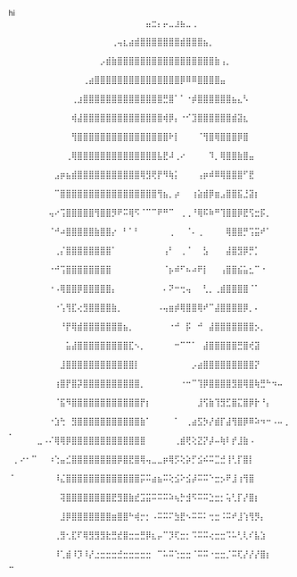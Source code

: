 hi
⠀⠀⠀⠀⠀⠀⠀⠀⠀⠀⠀⠀⠀⠀⠀⠀⠀⠀⠀⠀⠀⠀⠀⠀⣤⣒⡄⡤⣀⣰⣦⣀⢀⠀⠀⠀⠀⠀⠀⠀⠀⠀⠀⠀⠀⠀⠀⠀⠀⠀
⠀⠀⠀⠀⠀⠀⠀⠀⠀⠀⠀⠀⠀⠀⠀⠀⠀⠀⢀⢤⣆⣴⣾⣿⣿⣿⣿⣿⣿⣿⣾⣿⣿⣿⣦⡀⠀⠀⠀⠀⠀⠀⠀⠀⠀⠀⠀⠀⠀⠀
⠀⠀⠀⠀⠀⠀⠀⠀⠀⠀⠀⠀⠀⠀⠀⠀⡠⣾⣷⣿⣿⣿⣿⣿⣿⣿⣿⣿⣿⣿⣿⣿⣿⣿⣿⣿⣷⢠⡀⠀⠀⠀⠀⠀⠀⠀⠀⠀⠀⠀
⠀⠀⠀⠀⠀⠀⠀⠀⠀⠀⠀⠀⠀⢀⣴⣿⣿⣿⣿⣿⣿⣿⣿⣿⣿⣿⣿⣿⣿⣿⡿⠿⠿⣿⣿⣿⣿⣤⠀⠀⠀⠀⠀⠀⠀⠀⠀⠀⠀⠀
⠀⠀⠀⠀⠀⠀⠀⠀⠀⠀⠀⢀⣰⣿⣿⣿⣿⣿⣿⣿⣿⣿⣿⣿⣿⣿⣿⣛⣿⠁⠁⠐⡾⣿⣿⣿⣿⣿⣿⣦⣄⠣⠀⠀⠀⠀⠀⠀⠀⠀
⠀⠀⠀⠀⠀⠀⠀⠀⠀⠀⠀⢾⣼⣿⣿⣿⣿⣿⣿⣿⣿⣿⣿⣿⣿⣿⣿⢾⡿⡄⠐⠊⣹⣿⣿⣿⣿⣿⣿⣾⣽⣆⠀⠀⠀⠀⠀⠀⠀⠀
⠀⠀⠀⠀⠀⠀⠀⠀⠀⠀⠀⢻⣿⣿⣿⣿⣿⣿⣿⣿⣿⣿⣿⣿⣿⣿⣿⣿⠗⡇⠀⠀⠀⠈⢻⣿⢿⣿⣿⣿⡿⣿⠀⠀⠀⠀⠀⠀⠀⠀
⠀⠀⠀⠀⠀⠀⠀⠀⠀⠀⢀⢿⣿⣿⣿⣿⣿⣿⣿⣿⣿⣿⣿⣿⣿⣿⣧⣟⠼⢀⠔⠀⠀⠀⠀⠹⡀⢿⣿⣿⣷⣿⣤⠀⠀⠀⠀⠀⠀⠀
⠀⠀⠀⠀⠀⠀⠀⠀⣠⡶⣦⣾⣿⣿⣿⣿⣿⣿⣿⣿⣿⣿⣿⢿⣻⢟⡟⠻⢷⡅⠀⠀⠀⢠⡶⠾⠿⢿⣿⣿⣿⠋⣟⠀⠀⠀⠀⠀⠀⠀
⠀⠀⠀⠀⠀⠀⠀⠀⠉⣿⣿⣿⣿⣿⣿⣿⣿⣿⣿⣿⣿⣿⣿⣿⣿⣿⢻⣦⡀⡴⠀⠀⢰⣵⣾⡿⣶⣠⣿⣿⣯⣘⣽⡆⠀⠀⠀⠀⠀⠀
⠀⠀⠀⠀⠀⠀⠀⢤⠔⢩⣿⣿⣿⣿⣿⢻⣿⣿⡻⠟⠭⢿⠫⠈⠉⠉⠟⠛⠉⠀⢀⢀⠘⢿⠯⠷⠛⢹⣿⣿⡿⣟⢫⣒⡯⡀⠀⠀⠀⠀
⠀⠀⠀⠀⠀⠀⠀⠈⠚⠴⣿⣿⣿⣿⣿⣷⣿⣿⡔⠀⠃⠁⠃⠀⠀⠀⠀⠀⢀⠀⠀⠈⠄⢀⠀⠀⠀⠀⢿⣿⣿⡛⢩⣭⠞⠁⠀⠀⠀⠀
⠀⠀⠀⠀⠀⠀⠀⠀⢀⡌⣿⣿⣿⣿⣿⣿⣿⣿⠁⠀⠀⠀⠀⠀⠀⠀⠀⢠⠃⠀⢀⠈⠀⠀⣣⠀⠀⠀⣼⣿⣻⡿⡛⡁⠀⠀⠀⠀⠀⠀
⠀⠀⠀⠀⠀⠀⠀⠐⠚⢩⣿⣿⣿⣿⣿⣿⣿⣿⠀⠀⠀⠀⠀⠀⠀⠀⠀⠈⡦⠾⠋⠦⠴⠟⡇⠀⠀⢠⣿⣿⣮⣥⣂⠉⠐⠀⠀⠀⠀⠀
⠀⠀⠀⠀⠀⠀⠀⠐⠠⢿⣿⣿⡿⣿⣿⣿⣿⣿⡄⠀⠀⠀⠀⠀⠀⠀⠀⠄⠝⠒⢒⢤⠀⠀⢃⡀⢀⣾⣿⣿⣿⣿⠈⠁⠀⠀⠀⠀⠀⠀
⠀⠀⠀⠀⠀⠀⠀⠀⠐⢡⢻⣏⢔⣻⣿⣿⣿⣿⣷⡀⠀⠀⠀⠀⠀⠀⠠⢤⣶⡾⢿⣿⣿⢿⠞⠉⣼⣿⣿⣿⣿⡿⡀⠄⠀⠀⠀⠀⠀⠀
⠀⠀⠀⠀⠀⠀⠀⠀⠀⠘⡟⢿⣾⣿⣿⣿⣿⣿⣿⣿⣦⡀⠀⠀⠀⠀⠀⠀⠐⠚⠀⡯⠀⠚⠀⣼⣿⣿⣿⣿⣿⣿⣿⡢⡀⠀⠀⠀⠀⠀
⠀⠀⠀⠀⠀⠀⠀⠀⠀⠀⣥⣼⣿⣿⣿⣿⣿⣿⣿⣿⣿⣏⠢⡀⠀⠀⠀⠀⠀⠒⠉⠉⠁⠀⣼⣿⣿⣿⣿⣿⣛⣿⢞⣽⠀⠀⠀⠀⠀⠀
⠀⠀⠀⠀⠀⠀⠀⠀⠀⣸⣿⣿⣿⣿⣿⣿⣿⣿⣿⣿⣿⣿⡇⠀⠀⠀⠀⠀⠀⠀⠀⠀⡠⣴⣿⣿⣿⣿⣿⣿⣿⣿⣿⡝⠀⠀⠀⠀⠀⠀
⠀⠀⠀⠀⠀⠀⠀⠀⢰⣿⡟⣿⡽⣿⣿⣿⣿⣿⣿⣿⣿⣿⣿⡀⠀⠀⠀⠀⠀⠀⠐⠒⠉⢹⡿⣿⣿⣿⣿⣻⣿⢿⣿⢷⣛⠓⠲⠤⠀⠀
⠀⠀⠀⠀⠀⠀⠀⠀⠈⣯⠻⣿⣿⣿⣿⣿⣿⣿⣿⣿⣿⣿⣿⡟⡆⠀⠀⠀⠀⠀⠀⠀⠀⣸⢫⣷⢹⣻⣋⣿⣍⣿⡿⡗⠘⡄⠀⠀⠀⠀
⠀⠀⠀⠀⠀⠀⠀⠐⣱⢓⠀⣻⣿⣿⣿⣿⣿⣿⣿⣿⣿⣿⣿⣷⠁⠀⠀⠀⠀⠁⠀⢀⣴⣫⡳⡜⣾⡏⣼⢻⣿⡿⠿⠵⠲⠒⠠⠤⢀⡀
⠀⠀⠀⠀⠀⣀⠠⠌⢿⢿⡿⣿⣿⣿⣿⣿⣿⣿⣿⣿⣿⣿⣿⣿⠀⠀⠀⠀⠀⢀⣾⢟⢕⣝⡝⡼⠤⢷⠇⡞⣸⣷⠠⠀⠀⠀⠀⠀⠀⠀
⠀⡀⠔⠂⠉⠀⠀⠰⢑⣤⣊⣿⣿⣿⣿⣿⣿⣿⣿⡿⣿⣟⣿⢿⢤⣀⣀⡶⢿⡫⢕⡵⡋⣪⠮⠭⣉⣚⢸⢃⡏⣿⡇⠀⠀⠀⠀⠀⠀⠀
⠈⠀⠀⠀⠀⠀⠀⠀⠸⣌⣿⣿⣿⣿⣿⣿⣿⣿⣿⣿⣿⣿⣿⡭⠭⣴⣦⠭⢕⣪⠕⣪⡼⠭⠭⠑⣒⡢⠟⣸⢰⢻⣿⠀⠀⠀⠀⠀⠀⠀
⠀⠀⠀⠀⠀⠀⠀⠀⠀⢽⣿⣿⣿⣿⣿⣿⣿⣿⣟⣻⣿⣷⣞⣩⣭⠭⠭⠭⠵⢦⡓⣺⠫⠭⠭⣑⣒⡂⢥⢃⡏⡜⣿⡆⠀⠀⠀⠀⠀⠀
⠀⠀⠀⠀⠀⠀⠀⠀⠀⣸⡿⣿⣿⣿⣿⣿⣿⣿⣶⣿⣿⠓⢾⡒⡂⠠⠭⠭⠍⣳⣟⠢⠭⠭⠅⢒⣒⠨⠭⠞⣸⢱⢻⡻⡄⠀⠀⠀⠀⠀
⠀⠀⠀⠀⠀⠀⠀⠀⢀⣻⢂⣏⠏⢿⣻⣻⣻⣗⣛⣞⣿⣒⣒⣛⡿⣆⡤⠉⡹⢏⣒⡂⠩⠭⠭⢔⣒⣒⠩⠥⢃⢇⠎⣧⣱⠀⠀⠀⠀⠀
⠀⠀⠀⠀⠀⠀⠀⠀⠸⢁⣾⠸⡹⠸⡜⣐⣒⣒⣒⣚⣒⣒⣒⣒⣒⠀⠉⠥⠭⢑⣒⣒⠈⠭⠭⠐⣒⣒⡈⠭⢏⡜⡜⡜⣿⡆⠀⠀⠀⣀